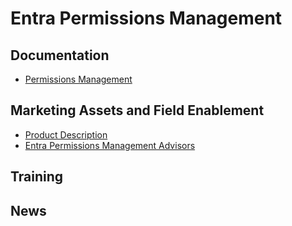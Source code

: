 # Entra Permissions Management

## Documentation
* [Permissions Management](https://docs.microsoft.com/en-us/azure/active-directory/cloud-infrastructure-entitlement-management/)

## Marketing Assets and Field Enablement
* [Product Description](https://www.microsoft.com/en-us/security/business/identity-access/microsoft-entra-permissions-management?rtc=1)
* [Entra Permissions Management Advisors](https://www.yammer.com/cepartners/#/threads/inGroup?type=in_group&feedId=104075460608&view=all)

## Training

## News
